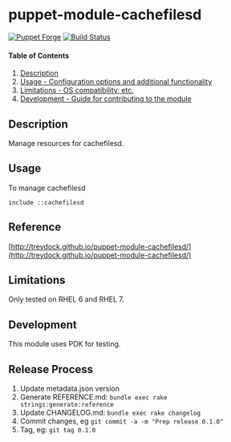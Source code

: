 # puppet-module-cachefilesd

[![Puppet Forge](http://img.shields.io/puppetforge/v/treydock/cachefilesd.svg)](https://forge.puppetlabs.com/treydock/cachefilesd)
[![Build Status](https://travis-ci.org/treydock/puppet-module-cachefilesd.png)](https://travis-ci.org/treydock/puppet-module-cachefilesd)

#### Table of Contents

1. [Description](#description)
3. [Usage - Configuration options and additional functionality](#usage)
4. [Limitations - OS compatibility, etc.](#limitations)
5. [Development - Guide for contributing to the module](#development)

## Description

Manage resources for cachefilesd.

## Usage

To manage cachefilesd

```puppet
include ::cachefilesd
```

## Reference

[http://treydock.github.io/puppet-module-cachefilesd/](http://treydock.github.io/puppet-module-cachefilesd/)

## Limitations

Only tested on RHEL 6 and RHEL 7.

## Development

This module uses PDK for testing.

## Release Process

1. Update metadata.json version
1. Generate REFERENCE.md: `bundle exec rake strings:generate:reference`
1. Update CHANGELOG.md: `bundle exec rake changelog`
1. Commit changes, eg `git commit -a -m "Prep release 0.1.0"`
1. Tag, eg: `git tag 0.1.0`
